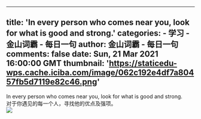 
---
title: 'In every person who comes near you, look for what is good and strong.'
categories: 
    - 学习
    - 金山词霸 - 每日一句
author: 金山词霸 - 每日一句
comments: false
date: Sun, 21 Mar 2021 16:00:00 GMT
thumbnail: 'https://staticedu-wps.cache.iciba.com/image/062c192e4df7a80457fb5d7119e82c46.png'
---

<div>   
In every person who comes near you, look for what is good and strong.<br>对于你遇见的每一个人，寻找他的优点及强项。<br><img src="https://staticedu-wps.cache.iciba.com/image/062c192e4df7a80457fb5d7119e82c46.png" referrerpolicy="no-referrer">  
</div>
            